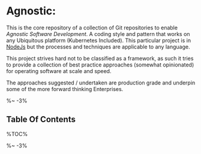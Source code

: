 # Agnostic:

This is the core repository of a collection of Git repositories to enable _Agnostic Software Development_. A coding style and pattern that works on any Ubiquitous platform (Kubernetes Included). This particular project is in [NodeJs](https://nodejs.org/) but the processes and techniques are applicable to any language.

This project strives hard not to be classified as a framework, as such it tries to provide a collection of best practice approaches (somewhat opinionated) for operating software at scale and speed.

The approaches suggested / undertaken are production grade and underpin some of the more forward thinking Enterprises.

%~ -3%

## Table Of Contents

%TOC%

%~ -3%
